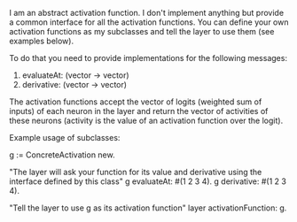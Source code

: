 I am an abstract activation function. I don't implement anything but provide a common interface for all the activation functions. You can define your own activation functions as my subclasses  and tell the layer to use them (see examples below).

To do that you need to provide implementations for the following messages:
1. evaluateAt: (vector -> vector)
2. derivative: (vector -> vector)

The activation functions accept the vector of logits (weighted sum of inputs) of each neuron in the layer and return the vector of activities of these neurons (activity is the value of an activation function over the logit).

Example usage of subclasses:

g := ConcreteActivation new.

"The layer will ask your function for its value and derivative using the interface defined by this class"
g evaluateAt: #(1 2 3 4).
g derivative: #(1 2 3 4).

"Tell the layer to use g as its activation function"
layer activationFunction: g.